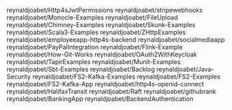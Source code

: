 reynaldjoabet/Http4sJwtPermissions
reynaldjoabet/stripewebhooks
reynaldjoabet/Monocle-Examples
reynaldjoabet/FileUpload
reynaldjoabet/Chimney-Examples
reynaldjoabet/Skunk-Examples
reynaldjoabet/Scala3-Examples
reynaldjoabet/ZHttpExamples
reynaldjoabet/employeeapp-http4s-backend
reynaldjoabet/socialmediaapp
reynaldjoabet/PayPalIntegration
reynaldjoabet/Flink-Example
reynaldjoabet/How-Git-Works
reynaldjoabet/OAuth2WithKeycloak
reynaldjoabet/TapirExamples
reynaldjoabet/Munit-Examples
reynaldjoabet/Sbt-Examples
reynaldjoabet/Backlog
reynaldjoabet/Java-Security
reynaldjoabet/FS2-Kafka-Examples
reynaldjoabet/FS2-Examples
reynaldjoabet/FS2-Kafka-App
reynaldjoabet/http4s-openid-connect
reynaldjoabet/HalifaxTransit
reynaldjoabet/Raft
reynaldjoabet/githubrank
reynaldjoabet/BankingApp
reynaldjoabet/BackendAuthentication